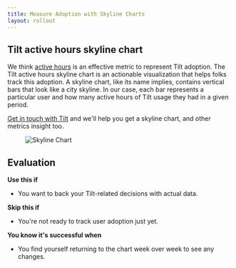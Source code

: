 ```yaml
---
title: Measure Adoption with Skyline Charts
layout: rollout
---
```


## Tilt active hours skyline chart

We think [active hours](../rollout/active-hours) is an effective metric to represent Tilt adoption. The Tilt active hours skyline chart is an actionable visualization that helps folks track this adoption. A skyline chart, like its name implies, contains vertical bars that look like a city skyline. In our case, each bar represents a particular user and how many active hours of Tilt usage they had in a given period.

[Get in touch with Tilt](https://calendly.com/dbentley/tilt-enterprise) and we'll help you get a skyline chart, and other metrics insight too.

<figure>
    <img src="/assets/img/rollout/skyline-chart.png" class="no-shadow" alt="Skyline Chart">
</figure>

## Evaluation

**Use this if**
* You want to back your Tilt-related decisions with actual data.

**Skip this if**
* You're not ready to track user adoption just yet.

**You know it's successful when**
* You find yourself returning to the chart week over week to see any changes.
